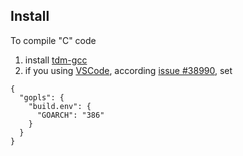 ## Install
To compile "C" code
1. install [tdm-gcc](https://jmeubank.github.io/tdm-gcc/)
2. if you using [VSCode](https://code.visualstudio.com/), according [issue #38990](https://github.com/golang/go/issues/38990), set
```
{
  "gopls": {
    "build.env": {
      "GOARCH": "386"
    }
  }
}
```
